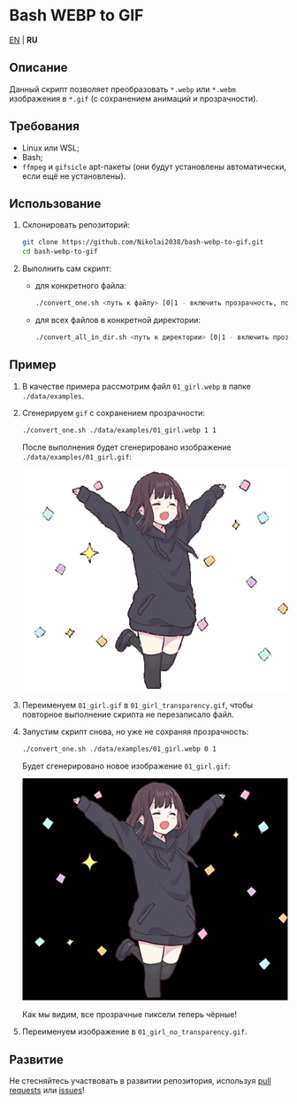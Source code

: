 # Bash WEBP to GIF

[EN](README.md) | **RU**

## Описание

Данный скрипт позволяет преобразовать `*.webp` или `*.webm` изображения в `*.gif` (с сохранением анимаций и прозрачности).

## Требования

- Linux или WSL;
- Bash;
- `ffmpeg` и `gifsicle` apt-пакеты (они будут установлены автоматически, если ещё не установлены).

## Использование

1. Склонировать репозиторий:

    ```bash
    git clone https://github.com/Nikolai2038/bash-webp-to-gif.git
    cd bash-webp-to-gif
    ```

2. Выполнить сам скрипт:

    - для конкретного файла:

        ```bash
        ./convert_one.sh <путь к файлу> [0|1 - включить прозрачность, по умолчанию 1] [0|1|2 - уровень сжатия, по умолчанию 1]
        ```

    - для всех файлов в конкретной директории:

        ```bash
        ./convert_all_in_dir.sh <путь к директории> [0|1 - включить прозрачность, по умолчанию 1] [0|1|2 - уровень сжатия, по умолчанию 1]
        ```

## Пример

1. В качестве примера рассмотрим файл `01_girl.webp` в папке `./data/examples`.
2. Сгенерируем `gif` с сохранением прозрачности:

    ```bash
    ./convert_one.sh ./data/examples/01_girl.webp 1 1
    ```

    После выполнения будет сгенерировано изображение `./data/examples/01_girl.gif`:

    ![output gif image](./.readme_images/01_girl_transparency.gif)

3. Переименуем `01_girl.gif` в `01_girl_transparency.gif`, чтобы повторное выполнение скрипта не перезаписало файл.
4. Запустим скрипт снова, но уже не сохраняя прозрачность:

    ```bash
    ./convert_one.sh ./data/examples/01_girl.webp 0 1
    ```

    Будет сгенерировано новое изображение `01_girl.gif`:

    ![output gif image](./.readme_images/01_girl_no_transparency.gif)

    Как мы видим, все прозрачные пиксели теперь чёрные!

5. Переименуем изображение в `01_girl_no_transparency.gif`.

## Развитие

Не стесняйтесь участвовать в развитии репозитория, используя [pull requests](https://github.com/Nikolai2038/bash-webp-to-gif/pulls) или [issues](https://github.com/Nikolai2038/bash-webp-to-gif/issues)!

